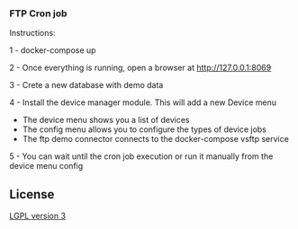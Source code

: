 ### FTP Cron job

Instructions:

1 - docker-compose up

2 - Once everything is running, open a browser at http://127.0.0.1:8069

3 - Crete a new database with demo data

4 - Install the device manager module. This will add a new Device menu

  -  The device menu shows you a list of devices
  -  The config menu allows you to configure the types of device jobs
  -  The ftp demo connector connects to the docker-compose vsftp service

5 - You can wait until the cron job execution or run it manually from the device menu config


## License
[LGPL version 3 ](http://www.gnu.org/licenses/lgpl-3.0.en.html)